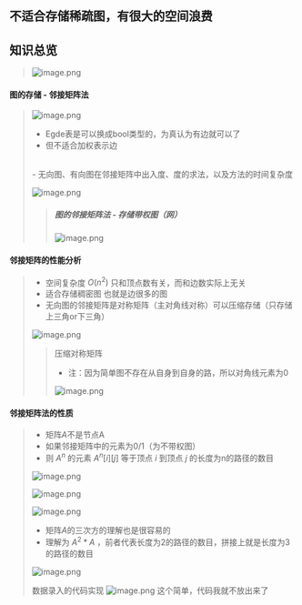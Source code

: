 不适合存储稀疏图，有很大的空间浪费
---
知识总览
---
>![image.png](https://s2.loli.net/2023/10/19/bwRDE3lmMZLypJ4.png)


#### 图的存储 - 邻接矩阵法
>![image.png](https://s2.loli.net/2023/10/19/hTrkct7VJax43AR.png)
>- Egde表是可以换成bool类型的，为真认为有边就可以了
>- 但不适合加权表示边
><br>
>- 无向图、有向图在邻接矩阵中出入度、度的求法，以及方法的时间复杂度
>
> ![image.png](https://s2.loli.net/2023/10/19/bGd9aNzlSeXrg2M.png)
>
>>##### 图的邻接矩阵法 - 存储带权图（网）
>>![image.png](https://s2.loli.net/2023/10/19/vnDARqBgu18mKWp.png)

#### 邻接矩阵的性能分析
>- 空间复杂度 $O(n^2)$ 只和顶点数有关，而和边数实际上无关
>- 适合存储稠密图 也就是边很多的图
>- 无向图的邻接矩阵是对称矩阵（主对角线对称）可以压缩存储（只存储上三角or下三角）
>
>![image.png](https://s2.loli.net/2023/10/19/NdunWlQVYm8jaFe.png)
>
>>压缩对称矩阵
>>- 注：因为简单图不存在从自身到自身的路，所以对角线元素为0
>>
>>![image.png](https://s2.loli.net/2023/10/19/Am7X2JofL1iedjH.png)

#### 邻接矩阵法的性质
>- 矩阵$A$不是节点A
>- 如果邻接矩阵中的元素为0/1（为不带权图）
>- 则 $A^{n}$ 的元素 $A^{n}[i][j]$ 等于顶点 $i$ 到顶点 $j$ 的长度为n的路径的数目
>
>![image.png](https://s2.loli.net/2023/10/19/3lnfUgTHOsQSDd1.png)
>
>![image.png](https://s2.loli.net/2023/10/19/vo1gYJqKWQRaPil.png)
>
>![image.png](https://s2.loli.net/2023/10/19/2fwvSBlukrJ6YEa.png)
>
>- 矩阵$A$的三次方的理解也是很容易的
>- 理解为 $A^2*A$ ，前者代表长度为2的路径的数目，拼接上就是长度为3的路径的数目
>
>![image.png](https://s2.loli.net/2023/10/19/EGRvWdQlxmhD8nk.png)
>
>数据录入的代码实现
>![image.png](https://s2.loli.net/2023/10/23/xyGPB5dAZ9MDaHO.png)
这个简单，代码我就不放出来了